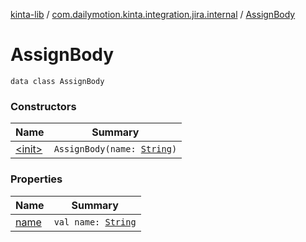 [kinta-lib](../../index.md) / [com.dailymotion.kinta.integration.jira.internal](../index.md) / [AssignBody](./index.md)

# AssignBody

`data class AssignBody`

### Constructors

| Name | Summary |
|---|---|
| [&lt;init&gt;](-init-.md) | `AssignBody(name: `[`String`](https://kotlinlang.org/api/latest/jvm/stdlib/kotlin/-string/index.html)`)` |

### Properties

| Name | Summary |
|---|---|
| [name](name.md) | `val name: `[`String`](https://kotlinlang.org/api/latest/jvm/stdlib/kotlin/-string/index.html) |
